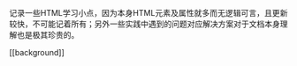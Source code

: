 <p align="justify">   记录一些HTML学习小点，因为本身HTML元素及属性就多而无逻辑可言，且更新较快，不可能记着所有；另外一些实践中遇到的问题对应解决方案对于文档本身理解也是极其珍贵的。</p>

[[background]]
